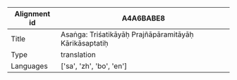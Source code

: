 |Alignment id | A4A6BABE8
| --- | --- 
|Title | Asaṅga: Triśatikāyāḥ Prajñāpāramitāyāḥ Kārikāsaptatiḥ 
|Type | translation
|Languages | ['sa', 'zh', 'bo', 'en']